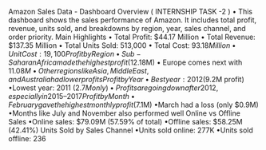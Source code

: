 Amazon Sales Data - Dashboard Overview ( INTERNSHIP TASK -2 )
• This dashboard shows the sales performance of Amazon. It includes total profit, revenue, units sold, and 
breakdowns by region, year, sales channel, and order priority.
Main Highlights
• Total Profit: $44.17 Million
• Total Revenue: $137.35 Million
• Total Units Sold: 513,000
• Total Cost: $93.18 Million
• Unit Cost: 19,100
Profit by Region
• Sub-Saharan Africa made the highest profit ($12.18M)
• Europe comes next with $11.08M
• Other regions like Asia, Middle East, and Australia had lower profits
Profit by Year
•Best year: 2012 ($9.2M profit)
•Lowest year: 2011 ($2.7M only)
•Profits are going down after 2012, especially in 2015–2017
Profit by Month
•February gave the highest monthly profit ($7.1M)
•March had a loss (only $0.9M)
•Months like July and November also performed well
Online vs Offline Sales
•Online sales: $79.09M (57.59% of total)
•Offline sales: $58.25M (42.41%)
Units Sold by Sales Channel
•Units sold online: 277K
•Units sold offline: 236

